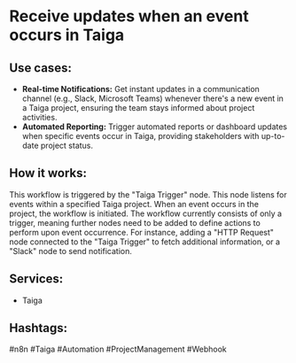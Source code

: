 # Receive updates when an event occurs in Taiga

## Use cases:

*   **Real-time Notifications:** Get instant updates in a communication channel (e.g., Slack, Microsoft Teams) whenever there's a new event in a Taiga project, ensuring the team stays informed about project activities.
*   **Automated Reporting:** Trigger automated reports or dashboard updates when specific events occur in Taiga, providing stakeholders with up-to-date project status.

## How it works:

This workflow is triggered by the "Taiga Trigger" node. This node listens for events within a specified Taiga project.  When an event occurs in the project, the workflow is initiated. The workflow currently consists of only a trigger, meaning further nodes need to be added to define actions to perform upon event occurrence. For instance, adding a "HTTP Request" node connected to the "Taiga Trigger" to fetch additional information, or a "Slack" node to send notification.

## Services:

*   Taiga

## Hashtags:

#n8n #Taiga #Automation #ProjectManagement #Webhook
